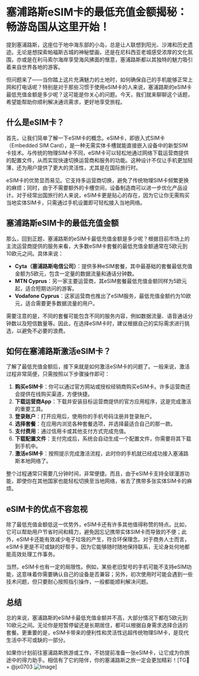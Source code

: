 # 塞浦路斯eSIM卡的最低充值金额揭秘：畅游岛国从这里开始！

提到塞浦路斯，这座位于地中海东部的小岛，总是让人联想到阳光、沙滩和历史遗迹。无论是想探索帕福斯古城的神秘壁画，还是在尼科西亚老城感受浓厚的文化氛围，亦或是在利马索尔海岸享受海风拂面的惬意，塞浦路斯都以其独特的魅力吸引着来自世界各地的游客。

但问题来了——当你踏上这片充满魅力的土地时，如何确保自己的手机能够正常上网和打电话呢？特别是对于那些习惯于使用eSIM卡的人来说，塞浦路斯的eSIM卡最低充值金额是多少呢？这可能是你关心的问题。今天，我们就来聊聊这个话题，希望能帮助你顺利解决通讯需求，更好地享受旅程。

## 什么是eSIM卡？

首先，让我们简单了解一下eSIM卡的概念。eSIM卡，即嵌入式SIM卡（Embedded SIM Card），是一种无需实体卡槽就能直接嵌入设备中的新型SIM卡技术。与传统的物理SIM卡不同，eSIM卡可以轻松地通过网络下载运营商提供的配置文件，从而实现快速切换运营商和服务的功能。这种设计不仅让手机更加轻薄，还为用户提供了更大的灵活性，尤其是在国际旅行时。

eSIM卡的优势显而易见。它支持多运营商切换，避免了传统物理SIM卡频繁更换的麻烦；同时，由于不需要额外的卡槽空间，设备制造商可以进一步优化产品设计。对于经常出国旅行的人来说，eSIM卡更是贴心的存在，因为它让你无需购买当地实体SIM卡，只需通过手机设置即可轻松接入当地网络。

## 塞浦路斯eSIM卡的最低充值金额

那么，回到正题，塞浦路斯的eSIM卡最低充值金额是多少呢？根据目前市场上的主流运营商提供的服务来看，大多数eSIM卡套餐的最低充值金额通常在5欧元到10欧元之间。具体来说：

- **Cyta（塞浦路斯电信公司）**：提供多种eSIM套餐，其中最基础的套餐最低充值金额为5欧元，包含一定量的数据流量和通话分钟数。
- **MTN Cyprus**：另一家主要运营商，其eSIM套餐最低充值金额同样为5欧元起，适合短期访问的游客。
- **Vodafone Cyprus**：这家运营商也推出了eSIM服务，最低充值金额约为10欧元，适合需要更多数据流量的用户。

需要注意的是，不同的套餐可能包含不同的服务内容，例如数据流量、语音通话分钟数以及短信数量等。因此，在选择eSIM卡时，建议根据自己的实际需求进行挑选，以避免不必要的浪费。

## 如何在塞浦路斯激活eSIM卡？

了解了最低充值金额后，接下来就是如何激活eSIM卡的问题了。一般来说，激活过程非常简便，只需按照以下步骤操作即可：

1. **购买eSIM卡**：你可以通过官方网站或授权经销商购买eSIM卡。许多运营商还会提供在线购买渠道，方便快捷。
2. **下载运营商App**：下载并安装目标运营商提供的官方应用程序，这是完成激活的重要工具。
3. **登录账户**：打开应用后，使用你的手机号码注册并登录账户。
4. **选择套餐**：在应用内浏览各种套餐选项，并选择最适合自己的那一款。
5. **支付费用**：通过信用卡或其他支付方式完成充值。
6. **下载配置文件**：支付完成后，系统会自动生成一个配置文件，你需要将其下载到手机中。
7. **激活eSIM卡**：按照提示完成激活流程，此时你的手机就已经成功接入塞浦路斯本地网络了。

整个过程通常只需要几分钟时间，非常便捷。而且，由于eSIM卡支持全球漫游功能，即使你在其他国家也能轻松切换至当地网络，省去了携带多张实体SIM卡的麻烦。

## eSIM卡的优点不容忽视

除了最低充值金额低这一优势外，eSIM卡还有许多其他值得称赞的特点。比如，它可以帮助用户节省时间和精力，避免因忘记携带实体SIM卡而导致的不便；此外，eSIM卡还能有效减少电子垃圾的产生，符合环保理念。对于商务人士而言，eSIM卡更是不可或缺的好帮手，因为它能够随时随地保持联系，无论身处何地都能高效处理工作事务。

当然，eSIM卡也有一定的局限性。例如，某些老旧型号的手机可能不支持eSIM功能，这意味着你需要确认自己的设备是否兼容；另外，初次使用时可能会遇到一些技术问题，但只要耐心按照指引操作，一般都能顺利解决问题。

## 总结

总的来说，塞浦路斯的eSIM卡最低充值金额并不高，大部分情况下都在5欧元到10欧元之间。无论你是短暂停留还是长期居住，都可以根据自身需求选择合适的套餐。更重要的是，eSIM卡带来的便利性和灵活性远超传统物理SIM卡，是现代生活中不可或缺的一部分。

如果你计划前往塞浦路斯旅游或工作，不妨提前准备一张eSIM卡，让它成为你旅途中的得力助手。相信有了它的陪伴，你的塞浦路斯之旅一定会更加精彩！[TG💪+ @jx0703 ![Image](https://github.com/user-attachments/assets/dbca1d08-cadb-493c-b0ec-ad6f7a83f270)]